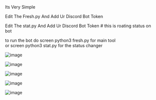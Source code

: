 Its Very Simple


Edit The Fresh.py And Add Ur Discord Bot Token

Edit The stat.py And Add Ur Discord Bot Token    # this is roating status on bot




to run the bot do screen python3 fresh.py for main tool  
or screen python3 stat.py for the status changer



![image](https://github.com/user-attachments/assets/d721490e-685d-45aa-b21a-26b008b33a00)

![image](https://github.com/user-attachments/assets/09d9c736-711d-4d09-ba7f-fdbed3768be0)

![image](https://github.com/user-attachments/assets/c0f81caa-a9e7-40cd-ab5d-98de47d240b7)

![image](https://github.com/user-attachments/assets/a2d63e9b-2461-42ee-a0c0-406c9762309e)

![image](https://github.com/user-attachments/assets/4262e660-d4b4-40ad-9638-0dbca0783edd)

